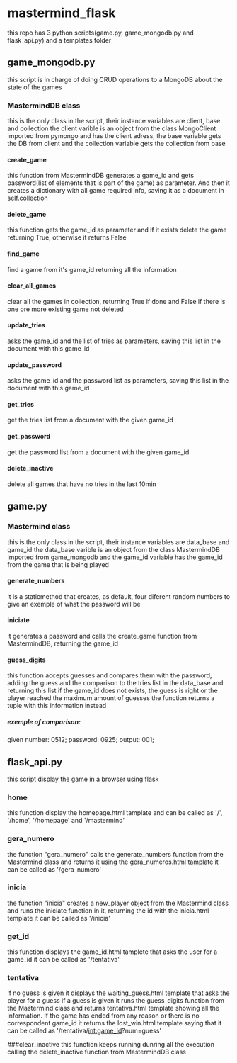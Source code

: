 # mastermind_flask
this repo has 3 python scripts(game.py, game_mongodb.py and flask_api.py) and a templates folder


## game_mongodb.py
this script is in charge of doing CRUD operations to a MongoDB about the state of the games

### MastermindDB class
this is the only class in the script, their instance variables are client, base and collection
the client varible is an object from the class MongoClient imported from pymongo and has the client adress, the base variable gets the DB from client and the collection variable gets the collection from base

#### create_game
this function from MastermindDB generates a game_id and gets password(list of elements that is part of the game) as parameter. And then it creates a dictionary with all game required info, saving it as a document in self.collection

#### delete_game
this function gets the game_id as parameter and if it exists delete the game returning True, otherwise it returns False

#### find_game
find a game from it's game_id returning all the information

#### clear_all_games
clear all the games in collection, returning True if done and False if there is one ore more existing game not deleted

#### update_tries
asks the game_id and the list of tries as parameters, saving this list in the document with this game_id

#### update_password
asks the game_id and the password list as parameters, saving this list in the document with this game_id

#### get_tries
get the tries list from a document with the given game_id

#### get_password
get the password list from a document with the given game_id

#### delete_inactive
delete all games that have no tries in the last 10min


## game.py

### Mastermind class
this is the only class in the script, their instance variables are data_base and game_id
the data_base varible is an object from the class MastermindDB imported from game_mongodb and the game_id variable has the game_id from the game that is being played

#### generate_numbers
it is a staticmethod that creates, as default, four diferent random numbers to give an exemple of what the password will be

#### iniciate
it generates a password and calls the create_game function from MastermindDB, returning the game_id

#### guess_digits
this function accepts guesses and compares them with the password, adding the guess and the comparison to the tries list in the data_base and returning this list
if the game_id does not exists, the guess is right or the player reached the maximum amount of guesses the function returns a tuple with this information instead
##### exemple of comparison:
given number: 0512;
password: 0925;
output: 001;


## flask_api.py
this script display the game in a browser using flask

### home
this function display the homepage.html tamplate and can be called as '/', '/home', '/homepage' and '/mastermind'

### gera_numero
the function "gera_numero" calls the generate_numbers function from the Mastermind class and returns it using the gera_numeros.html tamplate
it can be called as '/gera_numero'

### inicia
the function "inicia" creates a new_player object from the Mastermind class and runs the iniciate function in it, returning the id with the inicia.html template
it can be called as '/inicia'

### get_id
this function displays the game_id.html tamplete that asks the user for a game_id
it can be called as '/tentativa'

### tentativa
if no guess is given it displays the waiting_guess.html template that asks the player for a guess
if a guess is given it runs the guess_digits function from the Mastermind class and returns tentativa.html template showing all the information. If the game has ended from any reason or there is no correspondent game_id it returns the lost_win.html template saying that
it can be called as '/tentativa/<int:game_id>?num=guess'


###clear_inactive
this function keeps running dunring all the execution calling the delete_inactive function from MastermindDB class
